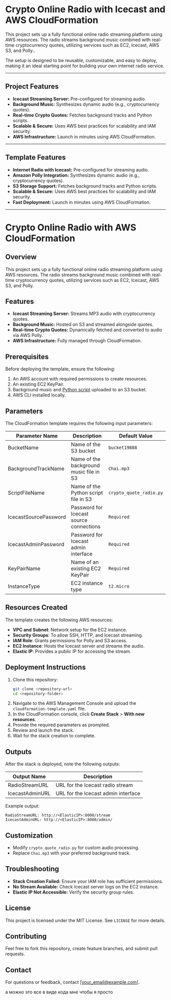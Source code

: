 # **Crypto Online Radio with Icecast and AWS CloudFormation**

This project sets up a fully functional online radio streaming platform using AWS resources. The radio streams background music combined with real-time cryptocurrency quotes, utilizing services such as EC2, Icecast, AWS S3, and Polly.. 

The setup is designed to be reusable, customizable, and easy to deploy, making it an ideal starting point for building your own internet radio service.

---
## **Project Features**
- **Icecast Streaming Server:** Pre-configured for streaming audio.
- **Background Music:** Synthesizes dynamic audio (e.g., cryptocurrency quotes).
- **Real-time Crypto Quotes:** Fetches background tracks and Python scripts.
- **Scalable & Secure:** Uses AWS best practices for scalability and IAM security.
- **AWS Infrastructure:** Launch in minutes using AWS CloudFormation.


---

## **Template Features**
- **Internet Radio with Icecast:** Pre-configured for streaming audio.
- **Amazon Polly Integration:** Synthesizes dynamic audio (e.g., cryptocurrency quotes).
- **S3 Storage Support:** Fetches background tracks and Python scripts.
- **Scalable & Secure:** Uses AWS best practices for scalability and IAM security.
- **Fast Deployment:** Launch in minutes using AWS CloudFormation.

---
# Crypto Online Radio with AWS CloudFormation

## Overview

This project sets up a fully functional online radio streaming platform using AWS resources. The radio streams background music combined with real-time cryptocurrency quotes, utilizing services such as EC2, Icecast, AWS S3, and Polly.

## Features

- **Icecast Streaming Server:** Streams MP3 audio with cryptocurrency quotes.
- **Background Music:** Hosted on S3 and streamed alongside quotes.
- **Real-time Crypto Quotes:** Dynamically fetched and converted to audio via AWS Polly.
- **AWS Infrastructure:** Fully managed through CloudFormation.

## Prerequisites

Before deploying the template, ensure the following:

1. An AWS account with required permissions to create resources.
2. An existing EC2 KeyPair.
3. Background music and [Python script](https://github.com/Ramil-code/trading_voice/blob/main/crypto_quote_radio.py) uploaded to an S3 bucket.
4. AWS CLI installed locally.

## Parameters

The CloudFormation template requires the following input parameters:

| Parameter Name        | Description                             | Default Value           |
| --------------------- | --------------------------------------- | ----------------------- |
| BucketName            | Name of the S3 bucket                   | `bucket19888`           |
| BackgroundTrackName   | Name of the background music file in S3 | `Chai.mp3`              |
| ScriptFileName        | Name of the Python script file in S3    | `crypto_quote_radio.py` |
| IcecastSourcePassword | Password for Icecast source connections | `Required`              |
| IcecastAdminPassword  | Password for Icecast admin interface    | `Required`              |
| KeyPairName           | Name of an existing EC2 KeyPair         | `Required`              |
| InstanceType          | EC2 instance type                       | `t2.micro`              |

## Resources Created

The template creates the following AWS resources:

- **VPC and Subnet**: Network setup for the EC2 instance.
- **Security Groups**: To allow SSH, HTTP, and Icecast streaming.
- **IAM Role**: Grants permissions for Polly and S3 access.
- **EC2 Instance**: Hosts the Icecast server and streams the audio.
- **Elastic IP**: Provides a public IP for accessing the stream.

## Deployment Instructions

1. Clone this repository:
   ```bash
   git clone <repository-url>
   cd <repository-folder>
   ```
2. Navigate to the AWS Management Console and upload the `cloudformation-template.yaml` file.
3. In the CloudFormation console, click **Create Stack** > **With new resources**.
4. Provide the required parameters as prompted.
5. Review and launch the stack.
6. Wait for the stack creation to complete.

## Outputs

After the stack is deployed, note the following outputs:

| Output Name     | Description                         |
| --------------- | ----------------------------------- |
| RadioStreamURL  | URL for the Icecast radio stream    |
| IcecastAdminURL | URL for the Icecast admin interface |

Example output:

```
RadioStreamURL: http://<ElasticIP>:8000/stream
IcecastAdminURL: http://<ElasticIP>:8000/admin/
```

## Customization

- Modify `crypto_quote_radio.py` for custom audio processing.
- Replace `Chai.mp3` with your preferred background track.

## Troubleshooting

- **Stack Creation Failed:** Ensure your IAM role has sufficient permissions.
- **No Stream Available:** Check Icecast server logs on the EC2 instance.
- **Elastic IP Not Accessible:** Verify the security group rules.

## License

This project is licensed under the MIT License. See `LICENSE` for more details.

## Contributing

Feel free to fork this repository, create feature branches, and submit pull requests.

## Contact

For questions or feedback, contact [[your\_email@example.com](mailto\:your_email@example.com)].

а можно это все в виде кода мне чтобы я просто

